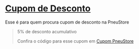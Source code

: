 # [Cupom de Desconto](https://github.com/CupomDeDesconto/Promocoes/blob/main/README.md)
Esse é para quem procura cupom de desconto na PneuStore
<blockquote cite="https://asasdodesconto.com/desconto/5-de-desconto-acumulativo-2157345"><p>5% de desconto acumulativo</p><footer>Confira o código para esse cupom em <a href="https://asasdodesconto.com/desconto/5-de-desconto-acumulativo-2157345">Cupom PneuStore</a></footer></blockquote>